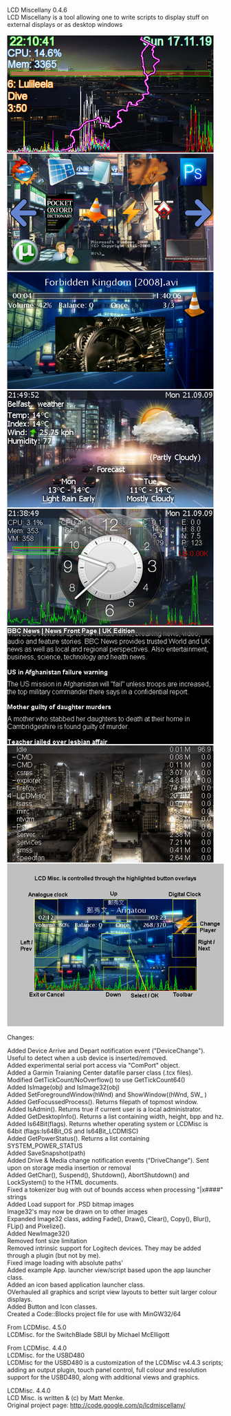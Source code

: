 

LCD Miscellany 0.4.6 <br />
LCD Miscellany is a tool allowing one to write scripts to display stuff on external displays or as desktop windows <br />
 <br />
![screenshots of app](./screenshots/171119_221042.png)
![screenshots of app](./screenshots/applauncher1.png)
![screenshots of app](./screenshots/mediaplayer_video.png)
![screenshots of app](./screenshots/weather.png)
![screenshots of app](./screenshots/status_aclock.png)
![screenshots of app](./screenshots/rss.png)
![screenshots of app](./screenshots/taskman.png)
![screenshots of app](./screenshots/control.png)

Changes: <br />

Added Device Arrive and Depart notification event ("DeviceChange"). Useful to detect when a usb device is inserted/removed. <br />
Added experimental serial port access via "ComPort" object. <br />
Added a Garmin Traianing Center datafile parser class (.tcx files). <br />
Modified GetTickCount/NoOverflow() to use GetTickCount64() <br />
Added IsImage(obj) and IsImage32(obj) <br />
Added SetForegroundWindow(hWnd) and ShowWindow((hWnd, SW_ ) <br />
Added GetFocussedProcess(). Returns filepath of topmost window. <br />
Added IsAdmin(). Returns true if current user is a local administrator. <br />
Added GetDesktopInfo(). Returns a list containing width, height, bpp and hz. <br />
Added Is64Bit(flags). Returns whether operating system or LCDMisc is 64bit (flags:Is64Bit_OS and Is64Bit_LCDMISC) <br />
Added GetPowerStatus(). Returns a list containing SYSTEM_POWER_STATUS <br />
Added SaveSnapshot(path) <br />
Added Drive & Media change notification events ("DriveChange"). Sent upon on storage media insertion or removal <br />
Added GetChar(), Suspend(), Shutdown(), AbortShutdown() and LockSystem() to the HTML documents. <br />
Fixed a tokenizer bug with out of bounds access when processing "|x####" strings <br />
Added Load support for .PSD bitmap images <br />
Image32's may now be drawn on to other images <br />
Expanded Image32 class, adding Fade(), Draw(), Clear(), Copy(), Blur(), FLip() and Pixelize(). <br />
Added NewImage32() <br />
Removed font size limitation <br />
Removed intrinsic support for Logitech devices. They may be added through a plugin (but not by me). <br />
Fixed image loading with absolute paths' <br />
Added example App. launcher view/script based upon the app launcher class. <br />
Added an icon based application launcher class. <br />
OVerhauled all graphics and script view layouts to better suit larger colour displays. <br />
Added Button and Icon classes. <br />
Created a Code::Blocks project file for use with MinGW32/64 <br />



From LCDMisc. 4.5.0 <br />
LCDMisc. for the SwitchBlade SBUI by Michael McElligott <br />


From LCDMisc. 4.4.0 <br />
LCDMisc. for the USBD480 <br />
LCDMisc for the USBD480 is a customization of the LCDMisc v4.4.3 scripts; adding an output plugin, touch panel control, full colour and resolution support for the USBD480, along with additional views and graphics. <br />

LCDMisc. 4.4.0 <br />
LCD Misc. is written & (c) by Matt Menke. <br />
Original project page: http://code.google.com/p/lcdmiscellany/ <br />




